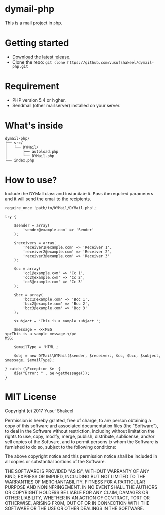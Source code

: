 # dymail-php
This is a mail project in php.

# Getting started
- [Download the latest release.](https://github.com/yusufshakeel/dymail-php/releases)
- Clone the repo: `git clone https://github.com/yusufshakeel/dymail-php.git`

# Requirement
* PHP version 5.4 or higher.
* Sendmail (other mail server) installed on your server.

# What's inside
```
dymail-php/
├── src/
│   └── DYMail/
│       ├── autoload.php
│       └── DYMail.php
└── index.php

```

# How to use?

Include the DYMail class and instantiate it. Pass the required parameters and it will send the email to the recipients.

```
require_once 'path/to/DYMail/DYMail.php';

try {

    $sender = array(
        'sender@example.com' => 'Sender'
    );

    $receivers = array(
        'receiver1@example.com' => 'Receiver 1',
        'receiver2@example.com' => 'Receiver 2',
        'receiver3@example.com' => 'Receiver 3'
    );

    $cc = array(
        'cc1@example.com' => 'Cc 1',
        'cc2@example.com' => 'Cc 2',
        'cc3@example.com' => 'Cc 3'
    );

    $bcc = array(
        'bcc1@example.com' => 'Bcc 1',
        'bcc2@example.com' => 'Bcc 2',
        'bcc3@example.com' => 'Bcc 3'
    );

    $subject = 'This is a sample subject.';

    $message = <<<MSG
<p>This is a sample message.</p>
MSG;

    $emailType = 'HTML';

    $obj = new DYMail\DYMail($sender, $receivers, $cc, $bcc, $subject, $message, $emailType);

} catch (\Exception $e) {
    die("Error: " . $e->getMessage());
}
```

# MIT License

Copyright (c) 2017 Yusuf Shakeel

Permission is hereby granted, free of charge, to any person obtaining a copy
of this software and associated documentation files (the "Software"), to deal
in the Software without restriction, including without limitation the rights
to use, copy, modify, merge, publish, distribute, sublicense, and/or sell
copies of the Software, and to permit persons to whom the Software is
furnished to do so, subject to the following conditions:

The above copyright notice and this permission notice shall be included in all
copies or substantial portions of the Software.

THE SOFTWARE IS PROVIDED "AS IS", WITHOUT WARRANTY OF ANY KIND, EXPRESS OR
IMPLIED, INCLUDING BUT NOT LIMITED TO THE WARRANTIES OF MERCHANTABILITY,
FITNESS FOR A PARTICULAR PURPOSE AND NONINFRINGEMENT. IN NO EVENT SHALL THE
AUTHORS OR COPYRIGHT HOLDERS BE LIABLE FOR ANY CLAIM, DAMAGES OR OTHER
LIABILITY, WHETHER IN AN ACTION OF CONTRACT, TORT OR OTHERWISE, ARISING FROM,
OUT OF OR IN CONNECTION WITH THE SOFTWARE OR THE USE OR OTHER DEALINGS IN THE
SOFTWARE.
